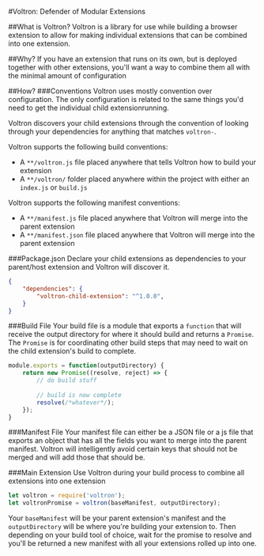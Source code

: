 #Voltron: Defender of Modular Extensions

##What is Voltron?
Voltron is a library for use while building a browser extension to allow for making individual extensions that can be combined into one extension.

##Why?
If you have an extension that runs on its own, but is deployed together with other extensions, you'll want a way to combine them all with the minimal amount of configuration

##How?
###Conventions
Voltron uses mostly convention over configuration. The only configuration is related to the same things you'd need to get the individual child extensionrunning.

Voltron discovers your child extensions through the convention of looking through your dependencies for anything that matches `voltron-`.

Voltron supports the following build conventions:
* A `**/voltron.js` file placed anywhere that tells Voltron how to build your extension
* A `**/voltron/` folder placed anywhere within the project with either an `index.js` or `build.js`

Voltron supports the following manifest conventions:
* A `**/manifest.js` file placed anywhere that Voltron will merge into the parent extension
* A `**/manifest.json` file placed anywhere that Voltron will merge into the parent extension

###Package.json
Declare your child extensions as dependencies to your parent/host extension and Voltron will discover it.
```json
{
    "dependencies": {
        "voltron-child-extension": "^1.0.0",
    }
}
```

###Build File
Your build file is a module that exports a `function` that will receive the output directory for where it should build and returns a `Promise`. The `Promise` is for coordinating other build steps that may need to wait on the child extension's build to complete.

```js
module.exports = function(outputDirectory) {
    return new Promise((resolve, reject) => {
        // do build stuff
        
        // build is now complete
        resolve(/*whatever*/);
    });
}
```

###Manifest File
Your manifest file can either be a JSON file or a js file that exports an object that has all the fields you want to merge into the parent manifest. Voltron will intelligently avoid certain keys that should not be merged and will add those that should be.

###Main Extension
Use Voltron during your build process to combine all extensions into one extension

```js
let voltron = require('voltron');
let voltronPromise = voltron(baseManifest, outputDirectory);
```

Your `baseManifest` will be your parent extension's manifest and the `outputDirectory` will be where you're building your extension to.
Then depending on your build tool of choice, wait for the promise to resolve and you'll be returned a new manifest with all your extensions rolled up into one.
